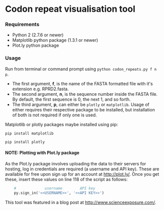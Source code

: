 # Codon repeat visualisation tool

### Requirements
- Python 2 (2.7.6 or newer)
- Matplotlib python package (1.3.1 or newer)
- Plot.ly python package

### Usage
Run from terminal or command prompt using ```python codon_repeats.py f n p```.

- The first argument, **f**, is the name of the FASTA formatted file with it's extension e.g. RPRD2.fasta.
- The second argument, **n**, is the sequence number inside the FASTA file. By default, the first sequence is 0, the next 1, and so forth.
- The third argument, **p**, can either be `plotly` or `matplotlib`. Usage of either requires their respective package to be installed, but installation of both is not required if only one is used.

Matplotlib or plotly packages maybe installed using pip:

`pip install matplotlib`

`pip install plotly`

#### NOTE: Plotting with Plot.ly package
As the Plot.ly package involves uploading the data to their servers for hosting, log in credentials are required (a username and API key). These are available for free upon sign up for an account at http://plot.ly/. Once you get these, insert these values on line 118 of the script as follows:
```python
    #             username        API key
    py.sign_in('<<USERNAME>>', '<<API KEY>>')

```
This tool was featured in a blog post at http://www.scienceexposure.com/.
